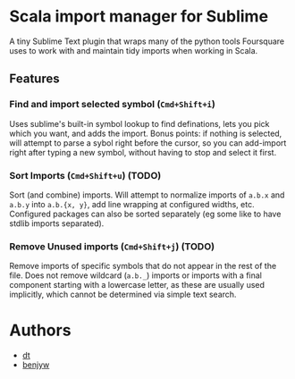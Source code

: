 Scala import manager for Sublime
====================
A tiny Sublime Text plugin that wraps many of the python tools Foursquare uses to work with and maintain tidy imports when working in Scala.

## Features

### Find and import selected symbol (`Cmd+Shift+i`)
Uses sublime's built-in symbol lookup to find definations, lets you pick which you want, and adds the import. Bonus points: if nothing is selected, will attempt to parse a sybol right before the cursor, so you can add-import right after typing a new symbol, without having to stop and select it first.

### Sort Imports (`Cmd+Shift+u`) (TODO)
Sort (and combine) imports. Will attempt to normalize imports of `a.b.x` and `a.b.y` into `a.b.{x, y}`, add line wrapping at configured widths, etc. Configured packages can also be sorted separately (eg some like to have stdlib imports separated).

### Remove Unused imports (`Cmd+Shift+j`) (TODO)
Remove imports of specific symbols that do not appear in the rest of the file. Does not remove wildcard (`a.b._`) imports or imports with a final component starting with a lowercase letter, as these are usually used implicitly, which cannot be determined via simple text search.

# Authors
- [dt](/dt)
- [benjyw](/benjyw)
